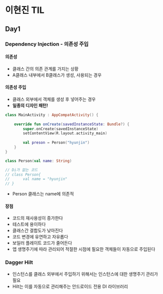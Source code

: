 # 이현진 TIL

## Day1
### Dependency Injection - 의존성 주입

#### 의존성

- 클래스 간의 의존 관계를 가지는 상황
- A클래스 내부에서 B클래스가 생성, 사용되는 경우

#### 의존성 주입

- 클래스 외부에서 객체를 생성 후 넣어주는 경우
- <b>일종의 디자인 패턴!</b>

```kotlin
class MainActivity : AppCompatActivity() {
   
    override fun onCreate(savedInstanceState: Bundle?) {
        super.onCreate(savedInstanceState)
        setContentView(R.layout.activity_main)
        
        val preson = Person("hyunjin")
    }
}

class Person(val name: String)

// Di가 없는 코드
// class Person{
// 		val name = "hyunjin"
// }
```

- Person 클래스는 name에 의존적

#### 장점

- 코드의 재사용성이 증가한다
- 테스트에 용이하다
- 클래스간 결합도가 낮아진다
- 코드 변경에 유연하고 자유롭다
- 보일러 플레이트 코드가 줄어든다
- 앱 생명주기에 따라 관리되어 적절한 시점에 필요한 객체들이 자동으로 주입된다

### Dagger Hilt

- 인스턴스를 클래스 외부에서 주입하기 위해서는 인스턴스에 대한 생명주기 관리가 필요
- Hilt는 이를 자동으로 관리해주는 안드로이드 전용 DI 라이브러리
